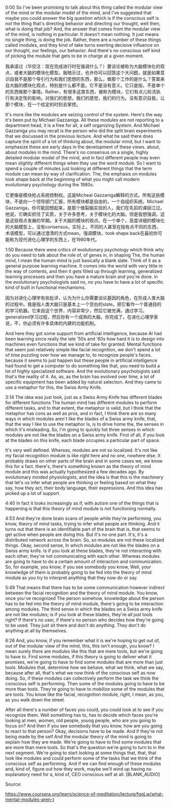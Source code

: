 0:00
So I've been promising to talk about this thing called the modular view of the mind or the modular model of the mind, and I've suggested that maybe you could answer the big question which is if the conscious self is not the thing that's directing behavior and directing our thought, well then, what is doing that job? And, the answer that comes from the modular view of the mind, is nothing in particular. It doesn't mean nothing. It just means no single thing, is doing the job. Rather, there are a number of these things called modules, and they kind of take turns exerting decisive influence on our thought, our feelings, our behavior. And there's no conscious self kind of picking the module that gets to be in
charge at a given moment.

我承诺过（华佼注：现在完成进行时在强调什么？）要谈论被称为大脑模块化的观点，或者大脑的模块化模型。我暗示过，也许你可以回答这个大问题，就是如果意识自我不是那个导引行为和我们思想的东西，那么，做那个工作的是什么？答案来自大脑的模块化观点，特别是什么都不是。它不是没有意义。它只是指，不是单个的东西做那个事情。Rather，有很多这类东西，被称为模块，它们有点儿轮流执行有决定性的影响，对我们的思想，我们的感觉，我们的行为。没有意识自我，让那个模块，在一个给定的时刻去掌控。

It's more like the modules are seizing control of the system. Here's the way it's been put by Michael Gazzaniga. All these modules are not reporting to a department head, it is a free for all, a self organizing System. And Michael Gazzaniga you may recall is the person who did the split brain experiments that we discussed in the previous lecture. And what he said there does capture the spirit of a lot of thinking about, the modular mind, but I want to emphasize these are early days in the development of these views. about, about modules in the mind. There's no consensus on a single, highly detailed modular model of the mind, and in fact different people may even mean slightly different things when they use the word module. So I want to spend a couple of minutes just looking at different things that the term module can mean by way of clarification. The, the emphasis on modules took shape back at the beginning of what you might call modern evolutionary psychology during the 1980s.

它更像是模块抢占系统控制权。这是Micheal Gazzaniga解释的方式。所有这些模块，不是向一个领导部门汇报，所有模块都是自由的，一个自组织系统。Michael Gazzaniga，你可能回想起来，是那个做裂脑实验的人，我们在先前的课丽江过。他说，它确实抓住了实质，关于许多思考，关于模块化的大脑。但是我想强调，这是这些观点发展的早期。关于大脑的模块的观点。在一个单个，高度详细的模块化的大脑模型上，没有consensus，实际上，不同的人甚至在指有点不同的东西，术语模型，可以通过澄清的方式mean。强调模块，took shape back在最初你可能称为现代进化心理学的东西上，在1980年代。

1:50
Because there were critics of evolutionary psychology which think why do you need to talk about the role of, of genes in, in shaping The, the human mind, I mean the human mind is just basically a blank slate. Think of it as a general purpose learning machine. It comes into the world with very little in the way of contents, and then it gets filled up through learning, generalized learning processes and then you have a mature brain and you're done. in the evolutionary psychologists said no, no you have to have a lot of specific kind of built in functional mechanisms.

因为对进化心理学有些批评，认为为什么你需要谈论基因的角色，在形成人类大脑的过程中。我是指人类大脑只是基本上一个空白的slate。把它看作一个普通目的的学习机器。它来自这个世界，内容非常少，然后它被充满，通过学习，generalized学习过程，然后你有一个成熟的大脑，你完成了。在进化心理学家说，不，你必须有许多具体的内建的功能机制。

And here they got some support from artificial intelligence, because AI had been learning since really the late '50s and '60s how hard it is to design into machines even functions that we kind of take for granted. Mental functions that seem just relatively simple like facial recognition, we don't spend a lot of time puzzling over how we manage to, to recognize people's faces. because it seems to just happen but these people in artificial intelligence had found to get a computer to do something like that, you need to build a lot of highly specialized software. And the evolutionary psychologists said that's the reality of it. As, as, as the brain has evolved over time, a lot of specific equipment has been added by natural selection. And they came to use a metaphor for this, the Swiss Army Knife.



3:14
The idea was just look, just as a Swiss Army Knife has different blades for different functions The human mind has different modules to perform different tasks, and to that extent, the metaphor is valid, but I think that the metaphor has cons as well as pros, and in fact, I think there are so many ways in which modules aren't like the blades of a Swiss army knife, that, that the way I like to use the metaphor Is, is to drive home the, the senses in which it's misleading. So, I'm going to quickly list three senses in which modules are not like the blades on a Swiss army knife. First of all, if you look at the blades on this knife, each blade occupies a particular part of space.



It's very well defined. Whereas, modules are not so localized. It's not like my facial recognition module is like right here and no one, nowhere else. It probably draws on other parts of the brain and in some cases we, we know this for a fact. there's, there's something known as the theory of mind module and this was actually hypothesized a few decades ago. By evolutionary minded physiologists, and the idea is that this is the machinery that let's us infer what people are thinking or feeling based on what they say, how they act, their body language, their expressions. And this idea has picked up a lot of support.



4:40
In fact it looks increasingly as if, with autism one of the things that is happening is that this theory of mind module is not functioning normally.



4:53
And they're done brain scans of people while they're performing, you know, theory of mind tasks, trying to infer what people are thinking. And it turns out that there is an identifiable part of the brain that is, that seems to get active when people are doing this. But it's no one part. It's, it's a distributed network across the brain. So, so modules are not these localized things. Okay, second sense, In which modules are not like the blades on a Swiss army knife. Is if you look at these blades, they're not interacting with each other, they're not communicating with each other. Whereas modules are going to have to do a certain amount of interaction and communication. So, for example, you know, if you see somebody you know, Well, your knowledge of them is probably going to be fed into the theory of mind module as you try to interpret anything that they now do or say.



5:49
That means that there has to be some communication however indirect between the facial recognition and the theory of mind module. You know, once you've recognized The person somehow, knowledge about the person has to be fed into the theory of mind module, there's going to be interaction among modules. The third sense in which the blades on a Swiss army knife are not like modules; is if you look at these blades, they're all just tools right? If there's no user, if there's no person who decides how they're going to be used. They just sit there and don't do anything. They don't do anything at all by themselves.



6:26
And, you know, if you remember what it is we're hoping to get out of, out of the modular view of the mind, this, this isn't enough, you know? I mean surely there are modules like this that are mere tools, but we're going to have to. Find some modules, if this theory is going to deliver what it promises, we're going to have to find some modules that are more than just tools. Modules that, determine how we behave, what we think, what we say, because after all, that's what we now think of the conscious self as now doing. So, if these modules can collectively perform the task we think the conscious self is performing. Then some of the modules going to have to be more than tools. They're going to have to mobilize some of the modules that are tools. You know like the facial, recognition module, right, I mean, as you, as you walk down the street.



After all there's a number of faces you could, you could look at to see if you recognize them. Well something has to, has to decide which faces you're looking at men, women, old people, young people, who are you going to focus on? And then if you see somebody that you know, how are you going to react to that person? Okay, decisions have to be made. And if they're not being made by the self And the modular theory of the mind is going to explain how they are made. We're going to have to find some modules that are more than mere tools. So that's the question we're going to turn to in the next segment. We're going to start looking at some things that, that, that look like modules and could perform some of the tasks that we think of the conscious self as performing. And if we can find enough of these modules and, kind of, figure out how they work, maybe we'll wind up having no explanatory need for a, kind of, CEO conscious self at all. [BLANK_AUDIO]


Source:

https://www.coursera.org/learn/science-of-meditation/lecture/fgqLw/what-mental-modules-aren-t
